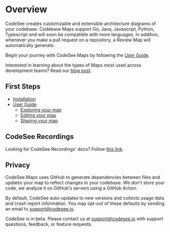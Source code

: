# Overview

CodeSee creates customizable and extensible architecture diagrams of your codebase. Codebase Maps support Go, Java, Javascript, Python, Typescript and will soon be compatible with more languages. In addition, whenever you make a pull request on a repository, a Review Map will automatically generate. 

Begin your journey with CodeSee Maps by following the [User Guide](./installation/).

Interested in learning about the types of Maps most used across development teams? Read our [blog post](https://learn.codesee.io/types-of-codesee-maps-for-teams/).

<!-- CodeSee Maps in Action
[slider to highlight 3-4 features] -->

## First Steps

* [Installation](./installation/) 
* [User Guide](./guide/)
    * [Exploring your map](./guide/#exploring-your-map)
    * [Editing your map](./guide/#editing-your-map)
    * [Sharing your map](./guide/#sharing-your-map)
<!-- TODO: Make different -->
<!-- * Accessibility
* Keyboard Shortcut Reference Sheet -->
<!-- * Community Maps -->

## CodeSee Recordings

Looking for CodeSee Recordings' docs? Follow [this link](https://docs.codesee.io/projects/recordings/en/latest/).


## Privacy 

CodeSee Maps uses GitHub to generate dependencies between files and updates your map to reflect changes in your codebase. We don't store your code, we analyze it on GitHub's servers using a GitHub Action.

By default, CodeSee auto-updates to new versions and collects usage data and crash report information. You may opt-out of these defaults by sending an email to [support@codesee.io](mailto:support@codesee.io).

CodeSee is in beta. Please contact us at [support@codesee.io](mailto:support@codesee.io) with support questions, feedback, or feature requests.
